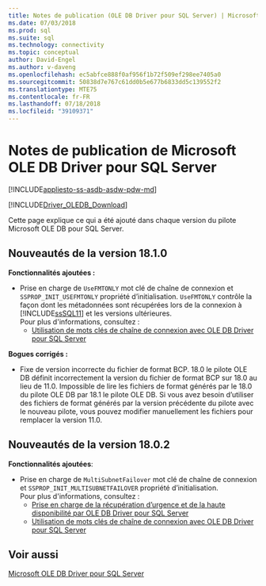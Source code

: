 ```yaml
---
title: Notes de publication (OLE DB Driver pour SQL Server) | Microsoft Docs
ms.date: 07/03/2018
ms.prod: sql
ms.suite: sql
ms.technology: connectivity
ms.topic: conceptual
author: David-Engel
ms.author: v-daveng
ms.openlocfilehash: ec5abfce888f0af956f1b72f509ef298ee7405a0
ms.sourcegitcommit: 50838d7e767c61dd0b5e677b6833dd5c139552f2
ms.translationtype: MTE75
ms.contentlocale: fr-FR
ms.lasthandoff: 07/18/2018
ms.locfileid: "39109371"
---
```

# <a name="release-notes-for-the-microsoft-ole-db-driver-for-sql-server"></a>Notes de publication de Microsoft OLE DB Driver pour SQL Server
[!INCLUDE[appliesto-ss-asdb-asdw-pdw-md](../../includes/appliesto-ss-asdb-asdw-pdw-md.md)]

[!INCLUDE[Driver_OLEDB_Download](../../includes/driver_oledb_download.md)]

Cette page explique ce qui a été ajouté dans chaque version du pilote Microsoft OLE DB pour SQL Server.

## <a name="whats-new-in-version-1810"></a>Nouveautés de la version 18.1.0

**Fonctionnalités ajoutées :**

* Prise en charge de `UseFMTONLY` mot clé de chaîne de connexion et `SSPROP_INIT_USEFMTONLY` propriété d’initialisation.
`UseFMTONLY` contrôle la façon dont les métadonnées sont récupérées lors de la connexion à [!INCLUDE[ssSQL11](../../includes/sssql11-md.md)] et les versions ultérieures.  
Pour plus d'informations, consultez :
  * [Utilisation de mots clés de chaîne de connexion avec OLE DB Driver pour SQL Server](applications/using-connection-string-keywords-with-oledb-driver-for-sql-server.md)

**Bogues corrigés :**

* Fixe de version incorrecte du fichier de format BCP. 18.0 le pilote OLE DB définit incorrectement la version du fichier de format BCP sur 18.0 au lieu de 11.0. Impossible de lire les fichiers de format générés par le 18.0 du pilote OLE DB par 18.1 le pilote OLE DB. Si vous avez besoin d’utiliser des fichiers de format générés par la version précédente du pilote avec le nouveau pilote, vous pouvez modifier manuellement les fichiers pour remplacer la version 11.0.

## <a name="whats-new-in-version-1802"></a>Nouveautés de la version 18.0.2

**Fonctionnalités ajoutées**:

* Prise en charge de `MultiSubnetFailover` mot clé de chaîne de connexion et `SSPROP_INIT_MULTISUBNETFAILOVER` propriété d’initialisation.  
Pour plus d'informations, consultez :  
  * [Prise en charge de la récupération d’urgence et de la haute disponibilité par OLE DB Driver pour SQL Server](features/oledb-driver-for-sql-server-support-for-high-availability-disaster-recovery.md)  
  * [Utilisation de mots clés de chaîne de connexion avec OLE DB Driver pour SQL Server](applications/using-connection-string-keywords-with-oledb-driver-for-sql-server.md)

## <a name="see-also"></a>Voir aussi
[Microsoft OLE DB Driver pour SQL Server](oledb-driver-for-sql-server.md)
